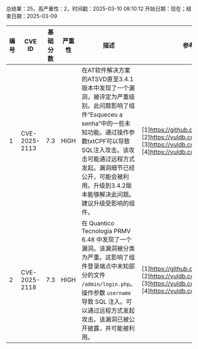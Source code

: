 总结果：25，高严重性：2，时间戳：2025-03-10 08:10:12
开始日期：现在；结束日期：2025-03-09

| 编号 | CVE ID | 基础分数 | 严重性 | 描述 | 参考资料 |
|-----|--------|------------|----------|-------------|------------|
| 1 | CVE-2025-2113 | 7.3  | HIGH | 在AT软件解决方案的ATSVD直至3.4.1版本中发现了一个漏洞，被评定为严重级别。此问题影响了组件“Esqueceu a senha”中的一些未知功能。通过操作参数txtCPF可以导致SQL注入攻击。该攻击可能通过远程方式发起。漏洞细节已经公开，可能会被利用。升级到3.4.2版本能够解决此问题。建议升级受影响的组件。 | [1]https://github.com/yago3008/cves<br>[2]https://vuldb.com/?ctiid.299006<br>[3]https://vuldb.com/?id.299006<br>[4]https://vuldb.com/?submit.506341 |
| 2 | CVE-2025-2118 | 7.3  | HIGH | 在 Quantico Tecnologia PRMV 6.48 中发现了一个漏洞。该漏洞被分类为严重。这影响了组件登录端点中未知部分的文件 `/admin/login.php`。操作参数 `username` 导致 SQL 注入。可以通过远程方式发起攻击。该漏洞已被公开披露，并可能被利用。 | [1]https://github.com/yago3008/cves<br>[2]https://vuldb.com/?ctiid.299013<br>[3]https://vuldb.com/?id.299013<br>[4]https://vuldb.com/?submit.506948 |